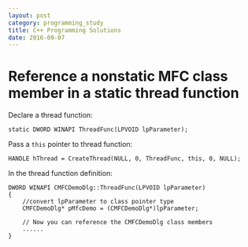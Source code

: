 ```yaml
---
layout: post
category: programming_study
title: C++ Programming Solutions
date: 2016-09-07
---
```


# Reference a nonstatic MFC class member in a static thread function

Declare a thread function:

```
static DWORD WINAPI ThreadFunc(LPVOID lpParameter);
```

Pass a `this` pointer to thread function:

```
HANDLE hThread = CreateThread(NULL, 0, ThreadFunc, this, 0, NULL);
```

In the thread function definition:

```
DWORD WINAPI CMFCDemoDlg::ThreadFunc(LPVOID lpParameter)
{
    //convert lpParameter to class pointer type
    CMFCDemoDlg* pMfcDemo = (CMFCDemoDlg*)lpParameter;

    // Now you can reference the CMFCDemoDlg class members
    ......
}
```
